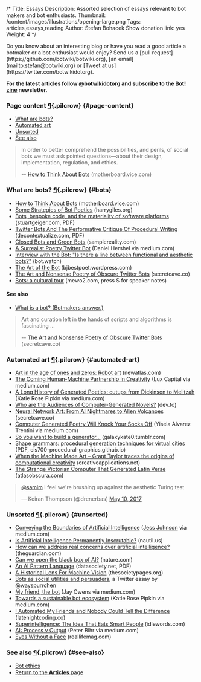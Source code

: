/*
Title: Essays
Description: Assorted selection of essays relevant to bot makers and bot enthusiasts.
Thumbnail: /content/images/illustrations/opening-large.png
Tags: articles,essays,reading
Author: Stefan Bohacek
Show donation link: yes
Weight: 4
*/

<div class="note" markdown=1>
Do you know about an interesting blog or have you read a good article a botmaker or a bot enthusiast would enjoy? Send us a [pull request](https://github.com/botwiki/botwiki.org), [an email](mailto:stefan@botwiki.org) or [Tweet at us](https://twitter.com/botwikidotorg).
</div>

**For the latest articles follow [@botwikidotorg](https://twitter.com/botwikidotorg) and subscribe to the [Bot! zine](http://botzine.org/) newsletter.**


### Page content [¶](#page-content){.pilcrow} {#page-content}

- [What are bots?](#bots)
- [Automated art](#automated-art)
- [Unsorted](#unsorted)
- [See also](#see-also)


> In order to better comprehend the possibilities, and perils, of social bots we must ask pointed questions—about their design, implementation, regulation, and ethics.
>
> -- [How to Think About Bots](http://motherboard.vice.com/read/how-to-think-about-bots) (motherboard.vice.com)


### What are bots? [¶](#bots){.pilcrow} {#bots}

- [How to Think About Bots](http://motherboard.vice.com/read/how-to-think-about-bots) (motherboard.vice.com)
- [Some Strategies of Bot Poetics](https://harrygiles.org/2016/04/06/some-strategies-of-bot-poetics/) (harrygiles.org)
- [Bots, bespoke code, and the materiality of software platforms](http://stuartgeiger.com/bespoke-code-ics.pdf) (stuartgeiger.com, PDF)
- [Twitter Bots And The Performative Critique Of Procedural Writing](http://static.decontextualize.com/bots-performative-critique.pdf) (decontextualize.com, PDF)
- [Closed Bots and Green Bots](http://www.samplereality.com/2014/06/23/closed-bots-and-green-bots/) (samplereality.com)
- [A Surrealist Poetry Twitter Bot](https://medium.com/@daniel.hershel/a-surrealist-poetry-twitter-bot-c529a679c57a) (Daniel Hershel via medium.com)
- [Interview with the Bot: "Is there a line between functional and aesthetic bots?"](http://bot.watch/post/141901082877/interview-with-the-bot-is-there-a-line-between) (bot.watch)
- [The Art of the Bot](https://bjbestpoet.wordpress.com/the-art-of-the-bot/) (bjbestpoet.wordpress.com)
- [The Art and Nonsense Poetry of Obscure Twitter Bots](http://secretcave.co/obscure-twitter-bots/) (secretcave.co)
- [Bots: a cultural tour](http://mewo2.com/cultural-bots/) (mewo2.com, press S for speaker notes)


#### See also

- [What is a bot? (Botmakers answer.)](/what-is-a-bot) 

> Art and curation left in the hands of scripts and algorithms is fascinating ...
>
> -- [The Art and Nonsense Poetry of Obscure Twitter Bots](http://secretcave.co/obscure-twitter-bots/) (secretcave.co)

### Automated art [¶](#automated-art){.pilcrow} {#automated-art}

- [Art in the age of ones and zeros: Robot art](http://newatlas.com/art-ones-and-zeros-robotart-painting/49538/#p464247) (newatlas.com)
- [The Coming Human-Machine Partnership in Creativity](https://medium.com/@lux_capital/the-coming-human-machine-partnership-in-creativity-626ddb6a5f7a) (Lux Capital via medium.com)
- [A Long History of Generated Poetics: cutups from Dickinson to Melitzah](https://medium.com/@katierosepipkin/a-long-history-of-generated-poetics-cutups-from-dickinson-to-melitzah-fce498083233) (Katie Rose Pipkin via medium.com)
- [Who are the Audiences of Computer-Generated Novels?](https://dev.to/tra/who-are-the-audiences-of-computer-generated-novels) (dev.to)
- [Neural Network Art: From AI Nightmares to Alien Volcanoes](http://secretcave.co/neural-network-art/) (secretcave.co)
- [Computer Generated Poetry Will Knock Your Socks Off](https://medium.com/@Yisela/computer-generated-poetry-will-knock-your-socks-off-763c815a1b52) (Yisela Alvarez Trentini via medium.com)
- [So you want to build a generator...](http://galaxykate0.tumblr.com/post/139774965871/so-you-want-to-build-a-generator) (galaxykate0.tumblr.com)
- [Shape grammars: procedural generation techniques for virtual cities](https://cis700-procedural-graphics.github.io/files/shape_grammar_2_7_17.pdf) (PDF, cis700-procedural-graphics.github.io)
- [When the Machine Made Art – Grant Taylor traces the origins of computational creativity](http://www.creativeapplications.net/theory/when-the-machine-made-art-grant-taylor-traces-the-origins-of-computer-art/) (creativeapplications.net)
- [The Strange Victorian Computer That Generated Latin Verse](http://www.atlasobscura.com/articles/the-strange-victorian-computer-that-generated-latin-verse) (atlasobscura.com)

<blockquote class="twitter-tweet" data-conversation="none" data-lang="en"><p lang="en" dir="ltr"><a href="https://twitter.com/samim">@samim</a> I feel we&#39;re brushing up against the aesthetic Turing test</p>&mdash; Keiran Thompson (@drenerbas) <a href="https://twitter.com/drenerbas/status/862345106413760513">May 10, 2017</a></blockquote>

### Unsorted [¶](#unsorted){.pilcrow} {#unsorted}

- [Conveying the Boundaries of Artificial Intelligence](https://medium.com/@jessjo/conveying-the-boundaries-of-artificial-intelligence-5073ab44f6fb) ([Jess Johnson](https://medium.com/@jessjo) via medium.com)
- [Is Artificial Intelligence Permanently Inscrutable?](http://nautil.us/issue/40/learning/is-artificial-intelligence-permanently-inscrutable) (nautil.us)
- [How can we address real concerns over artificial intelligence?](https://www.theguardian.com/media-network/2016/sep/15/responsiblity-real-concerns-artificial-intelligence-technology) (theguardian.com)
- [Can we open the black box of AI?](http://www.nature.com/news/can-we-open-the-black-box-of-ai-1.20731) (nature.com)
- [An AI Pattern Language](http://www.datasociety.net/pubs/ia/AI_Pattern_Language.pdf) (datasociety.net, PDF)
- [A Historical Lens For Machine Vision](https://thesocietypages.org/cyborgology/2016/12/21/22042/) (thesocietypages.org)
- [Bots as social utilities and persuaders](https://twitter.com/i/moments/803330718722048001), a Twitter essay by [@wayspurrchen](https://twitter.com/wayspurrchen)
- [My friend, the bot](https://medium.com/@hautepop/my-friend-the-bot-373e3b7dac60) (Jay Owens via medium.com)
- [Towards a sustainable bot ecosystem](https://medium.com/@katierosepipkin/towards-a-sustainable-bot-ecosystem-31c849b7ab93) (Katie Rose Pipkin via medium.com)
- [I Automated My Friends and Nobody Could Tell the Difference](https://latenightcoding.co/i-automated-my-friends/) (latenightcoding.co)
- [Superintelligence: The Idea That Eats Smart People](http://idlewords.com/talks/superintelligence.htm) (idlewords.com)
- [AI: Process v Output](https://medium.com/@peterbihr/ai-process-v-output-56af9ee67bd2) (Peter Bihr via medium.com)
- [Eyes Without a Face](http://reallifemag.com/eyes-without-a-face/) (reallifemag.com)

### See also [¶](#see-also){.pilcrow} {#see-also}

- [Bot ethics](/articles/bot-ethics/)
- [Return to the **Articles** page](/articles/)



<script async src="//platform.twitter.com/widgets.js" charset="utf-8"></script>
